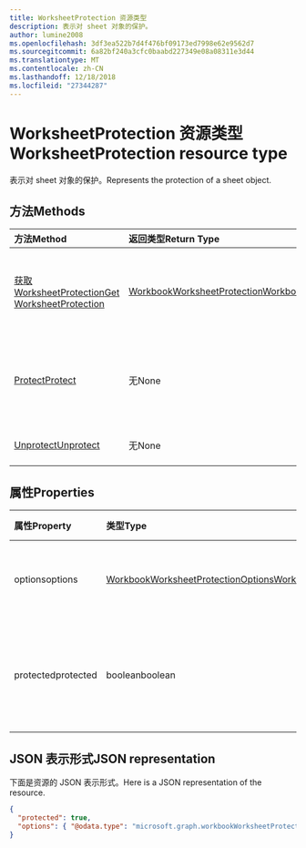 ```yaml
---
title: WorksheetProtection 资源类型
description: 表示对 sheet 对象的保护。
author: lumine2008
ms.openlocfilehash: 3df3ea522b7d4f476bf09173ed7998e62e9562d7
ms.sourcegitcommit: 6a82bf240a3cfc0baabd227349e08a08311e3d44
ms.translationtype: MT
ms.contentlocale: zh-CN
ms.lasthandoff: 12/18/2018
ms.locfileid: "27344287"
---
```

# <a name="worksheetprotection-resource-type"></a><span data-ttu-id="abfa8-103">WorksheetProtection 资源类型</span><span class="sxs-lookup"><span data-stu-id="abfa8-103">WorksheetProtection resource type</span></span>

<span data-ttu-id="abfa8-104">表示对 sheet 对象的保护。</span><span class="sxs-lookup"><span data-stu-id="abfa8-104">Represents the protection of a sheet object.</span></span>


## <a name="methods"></a><span data-ttu-id="abfa8-105">方法</span><span class="sxs-lookup"><span data-stu-id="abfa8-105">Methods</span></span>

| <span data-ttu-id="abfa8-106">方法</span><span class="sxs-lookup"><span data-stu-id="abfa8-106">Method</span></span>           | <span data-ttu-id="abfa8-107">返回类型</span><span class="sxs-lookup"><span data-stu-id="abfa8-107">Return Type</span></span>    |<span data-ttu-id="abfa8-108">说明</span><span class="sxs-lookup"><span data-stu-id="abfa8-108">Description</span></span>|
|:---------------|:--------|:----------|
|[<span data-ttu-id="abfa8-109">获取 WorksheetProtection</span><span class="sxs-lookup"><span data-stu-id="abfa8-109">Get WorksheetProtection</span></span>](../api/worksheetprotection-get.md) | [<span data-ttu-id="abfa8-110">WorkbookWorksheetProtection</span><span class="sxs-lookup"><span data-stu-id="abfa8-110">WorkbookWorksheetProtection</span></span>](worksheetprotection.md) |<span data-ttu-id="abfa8-111">读取 worksheetProtection 对象的属性和关系。</span><span class="sxs-lookup"><span data-stu-id="abfa8-111">Read properties and relationships of worksheetProtection object.</span></span>|
|[<span data-ttu-id="abfa8-112">Protect</span><span class="sxs-lookup"><span data-stu-id="abfa8-112">Protect</span></span>](../api/worksheetprotection-protect.md)|<span data-ttu-id="abfa8-113">无</span><span class="sxs-lookup"><span data-stu-id="abfa8-113">None</span></span>|<span data-ttu-id="abfa8-p101">保护工作表。如果工作表处于受保护状态，则会引发它。</span><span class="sxs-lookup"><span data-stu-id="abfa8-p101">Protect a worksheet. It throws if the worksheet has been protected.</span></span>|
|[<span data-ttu-id="abfa8-116">Unprotect</span><span class="sxs-lookup"><span data-stu-id="abfa8-116">Unprotect</span></span>](../api/worksheetprotection-unprotect.md)|<span data-ttu-id="abfa8-117">无</span><span class="sxs-lookup"><span data-stu-id="abfa8-117">None</span></span>|<span data-ttu-id="abfa8-118">解除工作表保护</span><span class="sxs-lookup"><span data-stu-id="abfa8-118">Unprotect a worksheet</span></span>|

## <a name="properties"></a><span data-ttu-id="abfa8-119">属性</span><span class="sxs-lookup"><span data-stu-id="abfa8-119">Properties</span></span>
| <span data-ttu-id="abfa8-120">属性</span><span class="sxs-lookup"><span data-stu-id="abfa8-120">Property</span></span>     | <span data-ttu-id="abfa8-121">类型</span><span class="sxs-lookup"><span data-stu-id="abfa8-121">Type</span></span>   |<span data-ttu-id="abfa8-122">说明</span><span class="sxs-lookup"><span data-stu-id="abfa8-122">Description</span></span>|
|:---------------|:--------|:----------|
|<span data-ttu-id="abfa8-123">options</span><span class="sxs-lookup"><span data-stu-id="abfa8-123">options</span></span>|[<span data-ttu-id="abfa8-124">WorkbookWorksheetProtectionOptions</span><span class="sxs-lookup"><span data-stu-id="abfa8-124">WorkbookWorksheetProtectionOptions</span></span>](worksheetprotectionoptions.md)|<span data-ttu-id="abfa8-p102">工作表保护选项。只读。</span><span class="sxs-lookup"><span data-stu-id="abfa8-p102">Sheet protection options. Read-only.</span></span>|
|<span data-ttu-id="abfa8-127">protected</span><span class="sxs-lookup"><span data-stu-id="abfa8-127">protected</span></span>|<span data-ttu-id="abfa8-128">boolean</span><span class="sxs-lookup"><span data-stu-id="abfa8-128">boolean</span></span>|<span data-ttu-id="abfa8-p103">表示该工作表是否受保护。只读。</span><span class="sxs-lookup"><span data-stu-id="abfa8-p103">Indicates if the worksheet is protected.  Read-only.</span></span>|

## <a name="json-representation"></a><span data-ttu-id="abfa8-131">JSON 表示形式</span><span class="sxs-lookup"><span data-stu-id="abfa8-131">JSON representation</span></span>

<span data-ttu-id="abfa8-132">下面是资源的 JSON 表示形式。</span><span class="sxs-lookup"><span data-stu-id="abfa8-132">Here is a JSON representation of the resource.</span></span>

<!--{
  "blockType": "resource",
  "optionalProperties": [],
  "baseType": "microsoft.graph.entity",
  "@odata.type": "microsoft.graph.workbookWorksheetProtection"
}-->

```json
{
  "protected": true,
  "options": { "@odata.type": "microsoft.graph.workbookWorksheetProtectionOptions" }
}

```

<!-- uuid: 8fcb5dbc-d5aa-4681-8e31-b001d5168d79
2015-10-25 14:57:30 UTC -->
<!-- {
  "type": "#page.annotation",
  "description": "WorksheetProtection resource",
  "keywords": "",
  "section": "documentation",
  "tocPath": ""
}-->